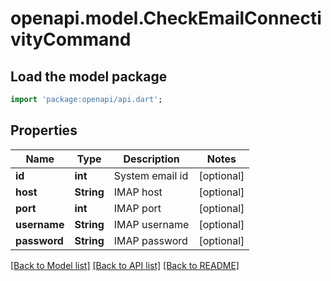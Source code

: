 # openapi.model.CheckEmailConnectivityCommand

## Load the model package
```dart
import 'package:openapi/api.dart';
```

## Properties
Name | Type | Description | Notes
------------ | ------------- | ------------- | -------------
**id** | **int** | System email id | [optional] 
**host** | **String** | IMAP host | [optional] 
**port** | **int** | IMAP port | [optional] 
**username** | **String** | IMAP username | [optional] 
**password** | **String** | IMAP password | [optional] 

[[Back to Model list]](../README.md#documentation-for-models) [[Back to API list]](../README.md#documentation-for-api-endpoints) [[Back to README]](../README.md)


